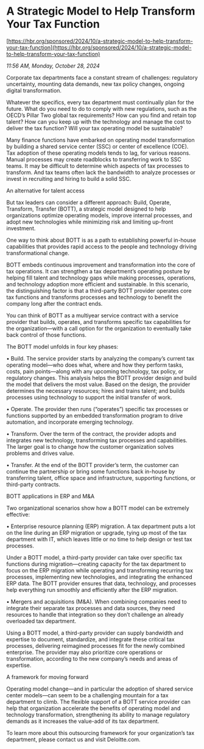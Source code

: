 # A Strategic Model to Help Transform Your Tax Function

[https://hbr.org/sponsored/2024/10/a-strategic-model-to-help-transform-your-tax-function](https://hbr.org/sponsored/2024/10/a-strategic-model-to-help-transform-your-tax-function)

*11:56 AM, Monday, October 28, 2024*

Corporate tax departments face a constant stream of challenges: regulatory uncertainty, mounting data demands, new tax policy changes, ongoing digital transformation.

Whatever the specifics, every tax department must continually plan for the future. What do you need to do to comply with new regulations, such as the OECD’s Pillar Two global tax requirements? How can you find and retain top talent? How can you keep up with the technology and manage the cost to deliver the tax function? Will your tax operating model be sustainable?

Many finance functions have embarked on operating model transformation by building a shared service center (SSC) or center of excellence (COE). Tax adoption of these operating models tends to lag, for various reasons. Manual processes may create roadblocks to transferring work to SSC teams. It may be difficult to determine which aspects of tax processes to transform. And tax teams often lack the bandwidth to analyze processes or invest in recruiting and hiring to build a solid SSC.

An alternative for talent access

But tax leaders can consider a different approach: Build, Operate, Transform, Transfer (BOTT), a strategic model designed to help organizations optimize operating models, improve internal processes, and adopt new technologies while minimizing risk and limiting up-front investment.

One way to think about BOTT is as a path to establishing powerful in-house capabilities that provides rapid access to the people and technology driving transformational change.

BOTT embeds continuous improvement and transformation into the core of tax operations. It can strengthen a tax department’s operating posture by helping fill talent and technology gaps while making processes, operations, and technology adoption more efficient and sustainable. In this scenario, the distinguishing factor is that a third-party BOTT provider operates core tax functions and transforms processes and technology to benefit the company long after the contract ends.

You can think of BOTT as a multiyear service contract with a service provider that builds, operates, and transforms specific tax capabilities for the organization—with a call option for the organization to eventually take back control of those functions.

The BOTT model unfolds in four key phases:

• Build. The service provider starts by analyzing the company’s current tax operating model—who does what, where and how they perform tasks, costs, pain points—along with any upcoming technology, tax policy, or regulatory changes. This analysis helps the BOTT provider design and build the model that delivers the most value. Based on the design, the provider determines the necessary resources; hires and trains talent; and builds processes using technology to support the initial transfer of work.

• Operate. The provider then runs (“operates”) specific tax processes or functions supported by an embedded transformation program to drive automation, and incorporate emerging technology.

• Transform. Over the term of the contract, the provider adopts and integrates new technology, transforming tax processes and capabilities. The larger goal is to change how the customer organization solves problems and drives value.

• Transfer. At the end of the BOTT provider’s term, the customer can continue the partnership or bring some functions back in-house by transferring talent, office space and infrastructure, supporting functions, or third-party contracts.

BOTT applications in ERP and M&A

Two organizational scenarios show how a BOTT model can be extremely effective:

• Enterprise resource planning (ERP) migration. A tax department puts a lot on the line during an ERP migration or upgrade, tying up most of the tax department with IT, which leaves little or no time to help design or test tax processes.

Under a BOTT model, a third-party provider can take over specific tax functions during migration—creating capacity for the tax department to focus on the ERP migration while operating and transforming recurring tax processes, implementing new technologies, and integrating the enhanced ERP data. The BOTT provider ensures that data, technology, and processes help everything run smoothly and efficiently after the ERP migration.

• Mergers and acquisitions (M&A). When combining companies need to integrate their separate tax processes and data sources, they need resources to handle that integration so they don’t challenge an already overloaded tax department.

Using a BOTT model, a third-party provider can supply bandwidth and expertise to document, standardize, and integrate these critical tax processes, delivering reimagined processes fit for the newly combined enterprise. The provider may also prioritize core operations or transformation, according to the new company’s needs and areas of expertise.

A framework for moving forward

Operating model change—and in particular the adoption of shared service center models—can seem to be a challenging mountain for a tax department to climb. The flexible support of a BOTT service provider can help that organization accelerate the benefits of operating model and technology transformation, strengthening its ability to manage regulatory demands as it increases the value-add of its tax department.

To learn more about this outsourcing framework for your organization’s tax department, please contact us and visit Deloitte.com.

